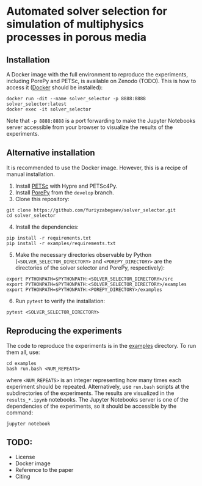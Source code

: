# Automated solver selection for simulation of multiphysics processes in porous media


## Installation
A Docker image with the full environment to reproduce the experiments, including PorePy and PETSc, is available on Zenodo (TODO).
This is how to access it ([Docker](https://www.docker.com/) should be installed):
```
docker run -dit --name solver_selector -p 8888:8888 solver_selector:latest
docker exec -it solver_selector
```
Note that `-p 8888:8888` is a port forwarding to make the Jupyter Notebooks server accessible from your browser to visualize the results of the experiments.

## Alternative installation
It is recommended to use the Docker image. However, this is a recipe of manual installation.
1. Install [PETSc](https://petsc.org/) with Hypre and PETSc4Py.
2. Install [PorePy](https://github.com/pmgbergen/porepy) from the `develop` branch.
5. Clone this repository:
```
git clone https://github.com/Yuriyzabegaev/solver_selector.git
cd solver_selector
```
4. Install the dependencies:
```
pip install -r requirements.txt
pip install -r examples/requirements.txt
```
5. Make the necessary directories observable by Python (`<SOLVER_SELECTOR_DIRECTORY>` and `<POREPY_DIRECTORY>` are the directories of the solver selector and PorePy, respectively):
```
export PYTHONPATH=$PYTHONPATH:<SOLVER_SELECTOR_DIRECTORY>/src
export PYTHONPATH=$PYTHONPATH:<SOLVER_SELECTOR_DIRECTORY>/examples
export PYTHONPATH=$PYTHONPATH:<POREPY_DIRECTORY>/examples
```
6. Run `pytest` to verify the installation:
```
pytest <SOLVER_SELECTOR_DIRECTORY>
```

## Reproducing the experiments
The code to reproduce the experiments is in the [examples](./examples/) directory. To run them all, use:
```
cd examples
bash run.bash <NUM_REPEATS>
```
where `<NUM_REPEATS>` is an integer representing how many times each experiment should be repeated. Alternatively, use `run.bash` scripts at the subdirectories of the experiments. The results are visualized in the `results_*.ipynb` notebooks. The Jupyter Notebooks server is one of the dependencies of the experiments, so it should be accessible by the command:
```
jupyter notebook
```

## TODO:
* License
* Docker image
* Reference to the paper
* Citing
